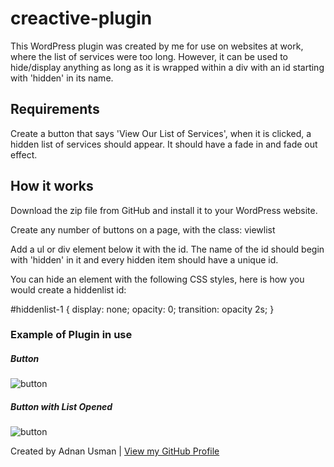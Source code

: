 # creactive-plugin

This WordPress plugin was created by me for use on websites at work, where the list of services were too long. 
However, it can be used to hide/display anything as long as it is wrapped within a div with an id starting with 'hidden' in its name.

## Requirements

Create a button that says 'View Our List of Services', when it is clicked, a hidden list of services should appear.
It should have a fade in and fade out effect.

## How it works

Download the zip file from GitHub and install it to your WordPress website.

Create any number of buttons on a page, with the class: viewlist

Add a ul or div element below it with the id. The name of the id should begin with 'hidden' in it and every hidden item should have a unique id.

You can hide an element with the following CSS styles, here is how you would create a hiddenlist id:

#hiddenlist-1 {
    display: none;
    opacity: 0;
    transition: opacity 2s;
}

### Example of Plugin in use

##### Button
<img src="https://www.adnanusman.com/github/button.jpg" alt="button" />

##### Button with List Opened
<img src="https://www.adnanusman.com/github/button-with-list.jpg" alt="button" />

Created by Adnan Usman | <a href="https://github.com/adnanusman/">View my GitHub Profile</a>
